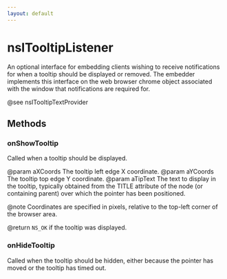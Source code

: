 ```yaml
---
layout: default
---
```


# nsITooltipListener #

An optional interface for embedding clients wishing to receive
notifications for when a tooltip should be displayed or removed.
The embedder implements this interface on the web browser chrome
object associated with the window that notifications are required
for.

@see nsITooltipTextProvider


## Methods ##

### onShowTooltip ###

Called when a tooltip should be displayed.

@param aXCoords The tooltip left edge X coordinate.
@param aYCoords The tooltip top edge Y coordinate.
@param aTipText The text to display in the tooltip, typically obtained
       from the TITLE attribute of the node (or containing parent)
       over which the pointer has been positioned.

@note
Coordinates are specified in pixels, relative to the top-left
corner of the browser area.

@return <code>NS_OK</code> if the tooltip was displayed.


### onHideTooltip ###

Called when the tooltip should be hidden, either because the pointer
has moved or the tooltip has timed out.

